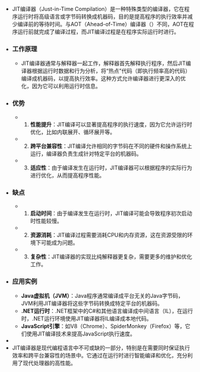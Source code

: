 - JIT编译器（Just-in-Time Compilation）是一种特殊类型的编译器，它在程序运行时将高级语言或字节码转换成机器码，目的是提高程序的执行效率并减少编译前的等待时间。与AOT（Ahead-of-Time）编译器（）不同，AOT在程序运行前就完成了编译过程，而JIT编译过程是在程序实际运行时进行。
- ### 工作原理
	- JIT编译器通常与解释器一起工作，解释器首先解释执行程序，然后JIT编译器根据运行时数据和行为分析，将“热点”代码（即执行频率高的代码）编译成机器码，以提高执行效率。这种方式允许编译器进行更深入的优化，因为它可以利用运行时信息。
- ### 优势
	- 1. **性能提升**：JIT编译可以显著提高程序的执行速度，因为它允许运行时优化，比如内联展开、循环展开等。
	- 2. **跨平台兼容性**：JIT编译允许相同的字节码在不同的硬件和操作系统上运行，编译器负责生成针对特定平台的机器码。
	- 3. **适应性**：由于编译发生在运行时，JIT编译器可以根据程序的实际行为进行优化，从而提高程序性能。
- ### 缺点
	- 1. **启动时间**：由于编译发生在运行时，JIT编译可能会导致程序初次启动时性能较慢。
	- 2. **资源消耗**：JIT编译过程需要消耗CPU和内存资源，这在资源受限的环境下可能成为问题。
	- 3. **复杂性**：JIT编译器的实现比纯解释器更复杂，需要更多的维护和优化工作。
- ### 应用实例
	- **Java虚拟机（JVM）**：Java程序通常编译成平台无关的Java字节码，JVM利用JIT编译器将这些字节码转换成特定平台的机器码。
	- **.NET运行时**：.NET框架中的C\#和其他语言编译成中间语言（IL），在运行时，.NET运行环境使用JIT编译器将IL编译成本地代码。
	- **JavaScript引擎**：如V8（Chrome）、SpiderMonkey（Firefox）等，它们使用JIT编译技术来提高JavaScript执行速度。
-
- JIT编译器是现代编程语言中不可或缺的一部分，特别是在需要同时保证执行效率和跨平台兼容性的场景中。它通过在运行时进行智能编译和优化，充分利用了现代处理器的高性能。